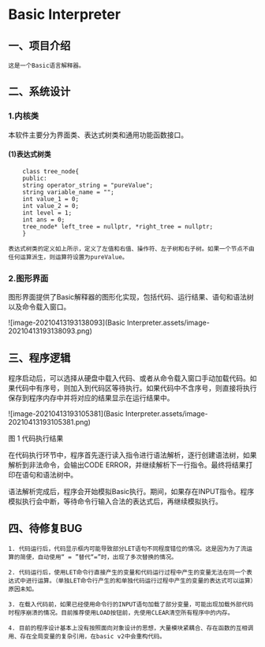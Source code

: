 # Basic Interpreter
## 一、项目介绍

	这是一个Basic语言解释器。

## 二、系统设计

### 1.内核类

本软件主要分为界面类、表达式树类和通用功能函数接口。

 

#### (1)表达式树类

```
	class tree_node{
    public:
    string operator_string = "pureValue";
    string variable_name = "";
    int value_1 = 0;
    int value_2 = 0;
    int level = 1;
    int ans = 0;
    tree_node* left_tree = nullptr, *right_tree = nullptr;
	}
```
	表达式树类的定义如上所示，定义了左值和右值、操作符、左子树和右子树。如果一个节点不由任何运算派生，则运算符设置为pureValue。

### 2.图形界面

图形界面提供了Basic解释器的图形化实现，包括代码、运行结果、语句和语法树以及命令载入窗口。

![image-20210413193138093](Basic Interpreter.assets/image-20210413193138093.png)

## 三、程序逻辑

程序启动后，可以选择从硬盘中载入代码、或者从命令载入窗口手动加载代码。如果代码中有序号，则加入到代码区等待执行。如果代码中不含序号，则直接将执行保存到程序内存中并将对应的结果显示在运行结果中。

![image-20210413193105381](Basic Interpreter.assets/image-20210413193105381.png)

图 1 代码执行结果

在代码执行环节中，程序首先逐行读入指令进行语法解析，逐行创建语法树，如果解析到非法命令，会输出CODE ERROR，并继续解析下一行指令。最终将结果打印在语句和语法树中。

语法解析完成后，程序会开始模拟Basic执行。期间，如果存在INPUT指令。程序模拟执行会中断，等待命令行输入合法的表达式后，再继续模拟执行。

## 四、待修复BUG

	1. 代码运行后，代码显示框内可能导致部分LET语句不同程度错位的情况。这是因为为了流运算的简便，自动使用“ = ”替代“=”时，出现了多次替换的情况。
	
	2. 代码运行后，使用LET命令行直接产生的变量和代码运行过程中产生的变量无法在同一个表达式中进行运算。（单独LET命令行产生的和单独代码运行过程中产生的变量的表达式可以运算）原因未知。
	
	3. 在载入代码前，如果已经使用命令行的INPUT语句加载了部分变量，可能出现加载外部代码时程序崩溃的情况。目前推荐使用LOAD按钮前，先使用CLEAR清空所有程序中的内存。
	
	4. 目前的程序设计基本上没有按照面向对象设计的思想，大量模块紧耦合、存在函数的互相调用、存在全局变量的复杂引用，在basic v2中会重构代码。

